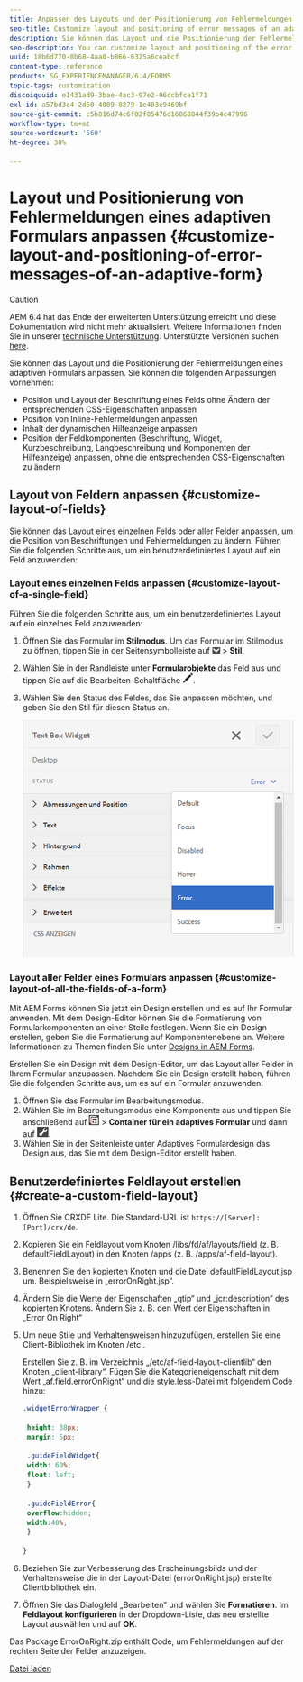 ```yaml
---
title: Anpassen des Layouts und der Positionierung von Fehlermeldungen eines adaptiven Formulars
seo-title: Customize layout and positioning of error messages of an adaptive form
description: Sie können das Layout und die Positionierung der Fehlermeldungen eines adaptiven Formulars anpassen.
seo-description: You can customize layout and positioning of the error messages of an adaptive for.
uuid: 18b6d770-8b68-4aa0-b866-6325a6ceabcf
content-type: reference
products: SG_EXPERIENCEMANAGER/6.4/FORMS
topic-tags: customization
discoiquuid: e1431ad9-3bae-4ac3-97e2-96dcbfce1f71
exl-id: a57bd3c4-2d50-4089-8279-1e403e9469bf
source-git-commit: c5b816d74c6f02f85476d16868844f39b4c47996
workflow-type: tm+mt
source-wordcount: '560'
ht-degree: 38%

---
```


# Layout und Positionierung von Fehlermeldungen eines adaptiven Formulars anpassen {#customize-layout-and-positioning-of-error-messages-of-an-adaptive-form}

>[!CAUTION]
>
>AEM 6.4 hat das Ende der erweiterten Unterstützung erreicht und diese Dokumentation wird nicht mehr aktualisiert. Weitere Informationen finden Sie in unserer [technische Unterstützung](https://helpx.adobe.com/de/support/programs/eol-matrix.html). Unterstützte Versionen suchen [here](https://experienceleague.adobe.com/docs/?lang=de).

Sie können das Layout und die Positionierung der Fehlermeldungen eines adaptiven Formulars anpassen. Sie können die folgenden Anpassungen vornehmen:

* Position und Layout der Beschriftung eines Felds ohne Ändern der entsprechenden CSS-Eigenschaften anpassen
* Position von Inline-Fehlermeldungen anpassen
* Inhalt der dynamischen Hilfeanzeige anpassen
* Position der Feldkomponenten (Beschriftung, Widget, Kurzbeschreibung, Langbeschreibung und Komponenten der Hilfeanzeige) anpassen, ohne die entsprechenden CSS-Eigenschaften zu ändern

## Layout von Feldern anpassen {#customize-layout-of-fields}

Sie können das Layout eines einzelnen Felds oder aller Felder anpassen, um die Position von Beschriftungen und Fehlermeldungen zu ändern. Führen Sie die folgenden Schritte aus, um ein benutzerdefiniertes Layout auf ein Feld anzuwenden:

### Layout eines einzelnen Felds anpassen {#customize-layout-of-a-single-field}

Führen Sie die folgenden Schritte aus, um ein benutzerdefiniertes Layout auf ein einzelnes Feld anzuwenden:

1. Öffnen Sie das Formular im **Stilmodus**. Um das Formular im Stilmodus zu öffnen, tippen Sie in der Seitensymbolleiste auf ![canvas-drop-down](assets/canvas-drop-down.png) > **Stil**.
1. Wählen Sie in der Randleiste unter **Formularobjekte** das Feld aus und tippen Sie auf die Bearbeiten-Schaltfläche ![edit-button](assets/edit-button.png).
1. Wählen Sie den Status des Feldes, das Sie anpassen möchten, und geben Sie den Stil für diesen Status an.

   ![Festlegen des Inline-Stils für ein Feld](assets/edit-error-state.png)

### Layout aller Felder eines Formulars anpassen {#customize-layout-of-all-the-fields-of-a-form}

Mit AEM Forms können Sie jetzt ein Design erstellen und es auf Ihr Formular anwenden. Mit dem Design-Editor können Sie die Formatierung von Formularkomponenten an einer Stelle festlegen. Wenn Sie ein Design erstellen, geben Sie die Formatierung auf Komponentenebene an. Weitere Informationen zu Themen finden Sie unter [Designs in AEM Forms](/help/forms/using/themes.md).

Erstellen Sie ein Design mit dem Design-Editor, um das Layout aller Felder in Ihrem Formular anzupassen. Nachdem Sie ein Design erstellt haben, führen Sie die folgenden Schritte aus, um es auf ein Formular anzuwenden:

1. Öffnen Sie das Formular im Bearbeitungsmodus.
1. Wählen Sie im Bearbeitungsmodus eine Komponente aus und tippen Sie anschließend auf ![field-level](assets/field-level.png) > **Container für ein adaptives Formular** und dann auf ![cmppr](assets/cmppr.png).
1. Wählen Sie in der Seitenleiste unter Adaptives Formulardesign das Design aus, das Sie mit dem Design-Editor erstellt haben.

## Benutzerdefiniertes Feldlayout erstellen {#create-a-custom-field-layout}

1. Öffnen Sie CRXDE Lite. Die Standard-URL ist `https://[Server]:[Port]/crx/de`.
1. Kopieren Sie ein Feldlayout vom Knoten /libs/fd/af/layouts/field (z. B. defaultFieldLayout) in den Knoten /apps (z. B. /apps/af-field-layout).
1. Benennen Sie den kopierten Knoten und die Datei defaultFieldLayout.jsp um. Beispielsweise in „errorOnRight.jsp“. 

1. Ändern Sie die Werte der Eigenschaften „qtip“ und „jcr:description“ des kopierten Knotens. Ändern Sie z. B. den Wert der Eigenschaften in „Error On Right“ 

1. Um neue Stile und Verhaltensweisen hinzuzufügen, erstellen Sie eine Client-Bibliothek im Knoten /etc .

   Erstellen Sie z. B. im Verzeichnis „/etc/af-field-layout-clientlib“ den Knoten „client-library“. Fügen Sie die Kategorieneigenschaft mit dem Wert „af.field.errorOnRight“ und die style.less-Datei mit folgendem Code hinzu:

   ```css
   .widgetErrorWrapper {
   
    height: 38px;
    margin: 5px;
   
    .guideFieldWidget{
    width: 60%;
    float: left; 
    }
   
    .guideFieldError{
    overflow:hidden;
    width:40%; 
    }
   
   }
   ```

1. Beziehen Sie zur Verbesserung des Erscheinungsbilds und der Verhaltensweise die in der Layout-Datei (errorOnRight.jsp) erstellte Clientbibliothek ein.
1. Öffnen Sie das Dialogfeld „Bearbeiten“ und wählen Sie **Formatieren**. Im **Feldlayout konfigurieren** in der Dropdown-Liste, das neu erstellte Layout auswählen und auf **OK**.

Das Package ErrorOnRight.zip enthält Code, um Fehlermeldungen auf der rechten Seite der Felder anzuzeigen.

[Datei laden](assets/erroronright.zip)
